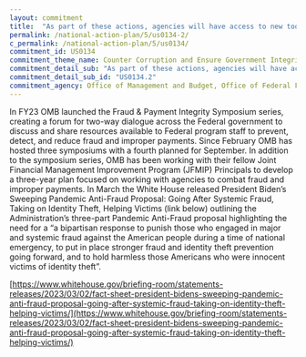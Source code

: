 ```yaml
---
layout: commitment
title:  "As part of these actions, agencies will have access to new toolkits, training materials, and additional support for the Federal workforce."
permalink: /national-action-plan/5/us0134-2/
c_permalink: /national-action-plan/5/us0134/
commitment_id: US0134
commitment_theme_name: Counter Corruption and Ensure Government Integrity and Accountability to the Public
commitment_detail_sub: "As part of these actions, agencies will have access to new toolkits, training materials, and additional support for the Federal workforce."
commitment_detail_sub_id: "US0134.2"
commitment_agency: Office of Management and Budget, Office of Federal Financial Management
---
```


In FY23 OMB launched the Fraud & Payment Integrity Symposium series, creating a forum for two-way dialogue across the Federal government to discuss and share resources available to Federal program staff to prevent, detect, and reduce fraud and improper payments. Since February OMB has hosted three symposiums with a fourth planned for September. In addition to the symposium series, OMB has been working with their fellow Joint Financial Management Improvement Program (JFMIP) Principals to develop a three-year plan focused on working with agencies to combat fraud and improper payments. In March the White House released President Biden’s Sweeping Pandemic Anti-Fraud Proposal: Going After Systemic Fraud, Taking on Identity Theft, Helping Victims (link below) outlining the Administration’s three-part Pandemic Anti-Fraud proposal highlighting the need for a “a bipartisan response to punish those who engaged in major and systemic fraud against the American people during a time of national emergency, to put in place stronger fraud and identity theft prevention going forward, and to hold harmless those Americans who were innocent victims of identity theft”.

[https://www.whitehouse.gov/briefing-room/statements-releases/2023/03/02/fact-sheet-president-bidens-sweeping-pandemic-anti-fraud-proposal-going-after-systemic-fraud-taking-on-identity-theft-helping-victims/](https://www.whitehouse.gov/briefing-room/statements-releases/2023/03/02/fact-sheet-president-bidens-sweeping-pandemic-anti-fraud-proposal-going-after-systemic-fraud-taking-on-identity-theft-helping-victims/)